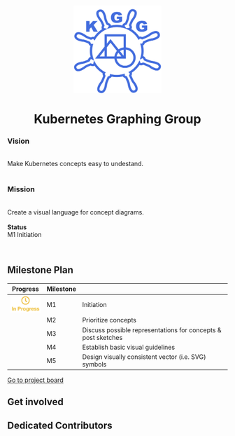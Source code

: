 <p align="center">
    <img src="project-logo.png" alt="" width=200 height=200>

  <h1 align="center">Kubernetes Graphing Group</h1>

  <p align="center">
  <h3>Vision</h3>
  <br>
  Make Kubernetes concepts easy to undestand.
  <br><br>
  <h3>Mission</h3>
  <br>
  Create a visual language for concept diagrams.
  <br>
  <br>
  <b>Status</b>
  <br>
  M1 Initiation
</p>

<br>


<h2>Milestone Plan</h2>

| Progress                              | Milestone |                                                              |
| ------------------------------------- | --------- | ------------------------------------------------------------ |
| <img src="in-progress.png" width=72> | M1        | Initiation                                                   |
|                                       | M2        | Prioritize concepts                                          |
|                                       | M3        | Discuss possible representations for concepts & post sketches |
|                                       | M4        | Establish basic visual guidelines                            |
|                                       | M5        | Design visually consistent vector (i.e. SVG) symbols         |

[Go to project board](https://github.com/Roderick-Jonsson/k8s-diagrams/projects)
<h2>Get involved</h2>


<h2>Dedicated Contributors</h2>
